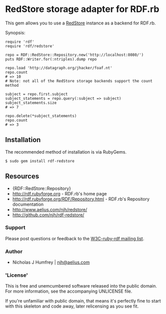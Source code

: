 # RedStore storage adapter for RDF.rb

This gem allows you to use a [RedStore](http://www.aelius.com/njh/redstore/)
instance as a backend for RDF.rb.

Synopsis:

    require 'rdf'
    require 'rdf/redstore'

    repo = RDF::RedStore::Repository.new('http://localhost:8080/')
    puts RDF::Writer.for(:ntriples).dump repo

    repo.load 'http://datagraph.org/jhacker/foaf.nt'
    repo.count
    # => 10
    # Note: not all of the RedStore storage backends support the count method

    subject = repo.first.subject
    subject_statements = repo.query(:subject => subject)
    subject_statements.size
    # => 7

    repo.delete(*subject_statements)
    repo.count
    # => 3

## Installation

The recommended method of installation is via RubyGems.

    $ sudo gem install rdf-redstore

## Resources

 * {RDF::RedStore::Repository}
 * <http://rdf.rubyforge.org> - RDF.rb's home page
 * <http://rdf.rubyforge.org/RDF/Repository.html> - RDF.rb's Repository documentation
 * <http://www.aelius.com/njh/redstore/>
 * <http://github.com/njh/rdf-redstore/>

### Support

Please post questions or feedback to the [W3C-ruby-rdf mailing list][].

### Author
 * Nicholas J Humfrey | <njh@aelius.com>

### 'License'

This is free and unemcumbered software released into the public domain.  For
more information, see the accompanying UNLICENSE file.

If you're unfamiliar with public domain, that means it's perfectly fine to
start with this skeleton and code away, later relicensing as you see fit.


[W3C-ruby-rdf mailing list]:        http://lists.w3.org/Archives/Public/public-rdf-ruby/
